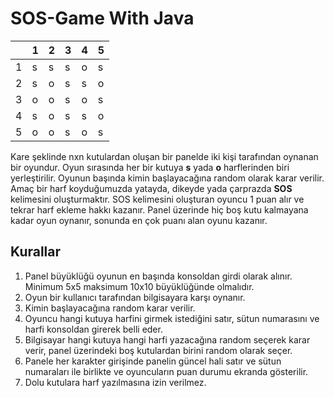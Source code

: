 # SOS-Game With Java 

|   | 1 | 2 | 3 | 4 | 5 |
|---|---|---|---|---|---|
| 1 | s | s | s | o | s |
| 2 | s | o | s | s | o |
| 3 | o | o | s | o | s |
| 4 | s | o | s | s | o |
| 5 | o | o | s | o | s |


Kare şeklinde nxn kutulardan oluşan bir panelde iki kişi tarafından oynanan bir oyundur. Oyun sırasında
her bir kutuya **s** yada **o** harflerinden biri yerleştirilir. Oyunun başında kimin başlayacağına random olarak
karar verilir. Amaç bir harf koyduğumuzda yatayda, dikeyde yada çarprazda **SOS**
kelimesini oluşturmaktır. SOS kelimesini oluşturan oyuncu 1 puan alır ve tekrar harf ekleme hakkı kazanır.
Panel üzerinde hiç boş kutu kalmayana kadar oyun oynanır, sonunda en çok puanı alan oyunu kazanır.

## Kurallar
1. Panel büyüklüğü oyunun en başında konsoldan girdi olarak alınır. Minimum 5x5 maksimum 10x10 büyüklüğünde olmalıdır.
2. Oyun bir kullanıcı tarafından bilgisayara karşı oynanır.
3. Kimin başlayacağına random karar verilir.
4. Oyuncu hangi kutuya harfini girmek istediğini satır, sütun numarasını ve harfi konsoldan girerek belli eder.
5. Bilgisayar hangi kutuya hangi harfi yazacağına random seçerek karar verir, panel üzerindeki boş kutulardan birini random olarak seçer.
6. Panele her karakter girişinde panelin güncel hali satır ve sütun numaraları ile birlikte ve oyuncuların puan durumu
   ekranda gösterilir.
7. Dolu kutulara harf yazılmasına izin verilmez.
